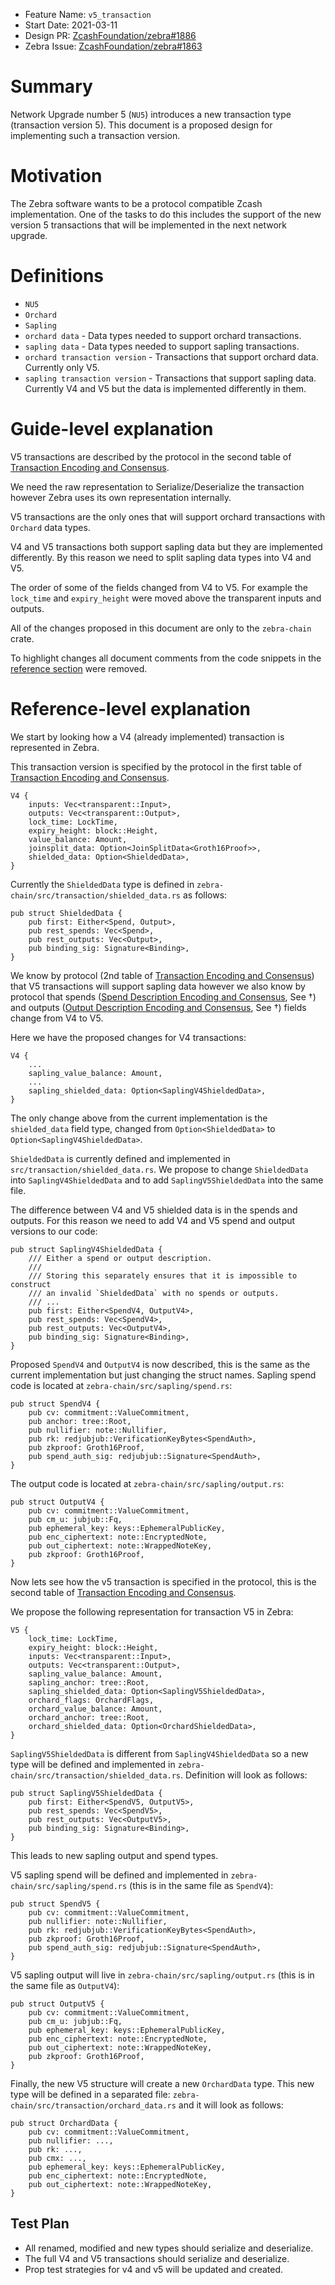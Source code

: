 - Feature Name: `v5_transaction`
- Start Date: 2021-03-11
- Design PR: [ZcashFoundation/zebra#1886](https://github.com/ZcashFoundation/zebra/pull/1886)
- Zebra Issue: [ZcashFoundation/zebra#1863](https://github.com/ZcashFoundation/zebra/issues/1863)

# Summary
[summary]: #summary

Network Upgrade number 5 (`NU5`) introduces a new transaction type (transaction version 5). This document is a proposed design for implementing such a transaction version.

# Motivation
[motivation]: #motivation

The Zebra software wants to be a protocol compatible Zcash implementation. One of the tasks to do this includes the support of the new version 5 transactions that will be implemented in the next network upgrade.

# Definitions
[definitions]: #definitions

- `NU5`
- `Orchard`
- `Sapling`
- `orchard data` - Data types needed to support orchard transactions.
- `sapling data` - Data types needed to support sapling transactions.
- `orchard transaction version` - Transactions that support orchard data. Currently only V5.
- `sapling transaction version` - Transactions that support sapling data. Currently V4 and V5 but the data is implemented differently in them.

# Guide-level explanation
[guide-level-explanation]: #guide-level-explanation

V5 transactions are described by the protocol in the second table of [Transaction Encoding and Consensus](https://zips.z.cash/protocol/nu5.pdf#txnencodingandconsensus).

We need the raw representation to Serialize/Deserialize the transaction however Zebra uses its own representation internally.

V5 transactions are the only ones that will support orchard transactions with `Orchard` data types.

V4 and V5 transactions both support sapling data but they are implemented differently. By this reason we need to split sapling data types into V4 and V5.

The order of some of the fields changed from V4 to V5. For example the `lock_time` and `expiry_height` were moved above the transparent inputs and outputs.

All of the changes proposed in this document are only to the `zebra-chain` crate.

To highlight changes all document comments from the code snippets in the [reference section](#reference-level-explanation) were removed.

# Reference-level explanation
[reference-level-explanation]: #reference-level-explanation

We start by looking how a V4 (already implemented) transaction is represented in Zebra.

This transaction version is specified by the protocol in the first table of [Transaction Encoding and Consensus](https://zips.z.cash/protocol/nu5.pdf#txnencodingandconsensus).


```
V4 {
    inputs: Vec<transparent::Input>,
    outputs: Vec<transparent::Output>,
    lock_time: LockTime,
    expiry_height: block::Height,
    value_balance: Amount,
    joinsplit_data: Option<JoinSplitData<Groth16Proof>>,
    shielded_data: Option<ShieldedData>,
}
```

Currently the `ShieldedData` type is defined in `zebra-chain/src/transaction/shielded_data.rs` as follows:

```
pub struct ShieldedData {
    pub first: Either<Spend, Output>,
    pub rest_spends: Vec<Spend>,
    pub rest_outputs: Vec<Output>,
    pub binding_sig: Signature<Binding>,
}
```

We know by protocol (2nd table of [Transaction Encoding and Consensus](https://zips.z.cash/protocol/nu5.pdf#txnencodingandconsensus)) that V5 transactions will support sapling data however we also know by protocol that spends ([Spend Description Encoding and Consensus](https://zips.z.cash/protocol/nu5.pdf#spendencodingandconsensus), See †) and outputs ([Output Description Encoding and Consensus](https://zips.z.cash/protocol/nu5.pdf#outputencodingandconsensus), See †) fields change from V4 to V5.

Here we have the proposed changes for V4 transactions:

```
V4 {
    ...
    sapling_value_balance: Amount,
    ...
    sapling_shielded_data: Option<SaplingV4ShieldedData>,
}
```

The only change above from the current implementation is the `shielded_data` field type, changed from  `Option<ShieldedData>` to `Option<SaplingV4ShieldedData>`.

`ShieldedData` is currently defined and implemented in `src/transaction/shielded_data.rs`. We propose to change `ShieldedData` into `SaplingV4ShieldedData` and to add `SaplingV5ShieldedData` into the same file.

The difference between V4 and V5 shielded data is in the spends and outputs. For this reason we need to add V4 and V5 spend and output versions to our code:

```
pub struct SaplingV4ShieldedData {
    /// Either a spend or output description.
    ///
    /// Storing this separately ensures that it is impossible to construct
    /// an invalid `ShieldedData` with no spends or outputs.
    /// ...
    pub first: Either<SpendV4, OutputV4>,
    pub rest_spends: Vec<SpendV4>,
    pub rest_outputs: Vec<OutputV4>,
    pub binding_sig: Signature<Binding>,
}
```

Proposed `SpendV4` and `OutputV4` is now described, this is the same as the current implementation but just changing the struct names. 
Sapling spend code is located at `zebra-chain/src/sapling/spend.rs`:

```
pub struct SpendV4 {
    pub cv: commitment::ValueCommitment,
    pub anchor: tree::Root,
    pub nullifier: note::Nullifier,
    pub rk: redjubjub::VerificationKeyBytes<SpendAuth>,
    pub zkproof: Groth16Proof,
    pub spend_auth_sig: redjubjub::Signature<SpendAuth>,
}
```

The output code is located at `zebra-chain/src/sapling/output.rs`:

```
pub struct OutputV4 {
    pub cv: commitment::ValueCommitment,
    pub cm_u: jubjub::Fq,
    pub ephemeral_key: keys::EphemeralPublicKey,
    pub enc_ciphertext: note::EncryptedNote,
    pub out_ciphertext: note::WrappedNoteKey,
    pub zkproof: Groth16Proof,
}
```

Now lets see how the v5 transaction is specified in the protocol, this is the second table of [Transaction Encoding and Consensus](https://zips.z.cash/protocol/nu5.pdf#txnencodingandconsensus).

We propose the following representation for transaction V5 in Zebra:

```
V5 {
    lock_time: LockTime,
    expiry_height: block::Height,
    inputs: Vec<transparent::Input>,
    outputs: Vec<transparent::Output>,
    sapling_value_balance: Amount,
    sapling_anchor: tree::Root,
    sapling_shielded_data: Option<SaplingV5ShieldedData>,
    orchard_flags: OrchardFlags,
    orchard_value_balance: Amount,
    orchard_anchor: tree::Root,
    orchard_shielded_data: Option<OrchardShieldedData>,
}
```

`SaplingV5ShieldedData` is different from `SaplingV4ShieldedData` so a new type will be defined and implemented in `zebra-chain/src/transaction/shielded_data.rs`.
Definition will look as follows:

```
pub struct SaplingV5ShieldedData {
    pub first: Either<SpendV5, OutputV5>,
    pub rest_spends: Vec<SpendV5>,
    pub rest_outputs: Vec<OutputV5>,
    pub binding_sig: Signature<Binding>,
}
```

This leads to new sapling output and spend types.

V5 sapling spend will be defined and implemented in `zebra-chain/src/sapling/spend.rs` (this is in the same file as `SpendV4`):
```
pub struct SpendV5 {
    pub cv: commitment::ValueCommitment,
    pub nullifier: note::Nullifier,
    pub rk: redjubjub::VerificationKeyBytes<SpendAuth>,
    pub zkproof: Groth16Proof,
    pub spend_auth_sig: redjubjub::Signature<SpendAuth>,
}
```

V5 sapling output will live in `zebra-chain/src/sapling/output.rs` (this is in the same file as `OutputV4`):

```
pub struct OutputV5 {
    pub cv: commitment::ValueCommitment,
    pub cm_u: jubjub::Fq,
    pub ephemeral_key: keys::EphemeralPublicKey,
    pub enc_ciphertext: note::EncryptedNote,
    pub out_ciphertext: note::WrappedNoteKey,
    pub zkproof: Groth16Proof,
}
```

Finally, the new V5 structure will create a new `OrchardData` type. This new type will be defined in a separated file: `zebra-chain/src/transaction/orchard_data.rs` and it will look as follows:
```
pub struct OrchardData {
    pub cv: commitment::ValueCommitment,
    pub nullifier: ...,
    pub rk: ...,
    pub cmx: ...,
    pub ephemeral_key: keys::EphemeralPublicKey,
    pub enc_ciphertext: note::EncryptedNote,
    pub out_ciphertext: note::WrappedNoteKey,
}
```

## Test Plan
[test-plan]: #test-plan

- All renamed, modified and new types should serialize and deserialize. 
- The full V4 and V5 transactions should serialize and deserialize.
- Prop test strategies for v4 and v5 will be updated and created.

